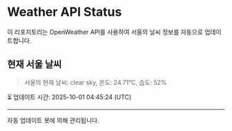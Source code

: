 
# Weather API Status

이 리포지토리는 OpenWeather API를 사용하여 서울의 날씨 정보를 자동으로 업데이트합니다.

## 현재 서울 날씨
> 서울의 현재 날씨: clear sky, 온도: 24.71°C, 습도: 52%

⏳ 업데이트 시간: 2025-10-01 04:45:24 (UTC)

---
자동 업데이트 봇에 의해 관리됩니다.
